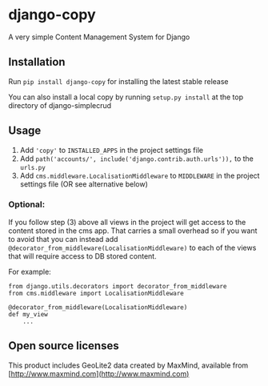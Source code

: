 # django-copy

A very simple Content Management System for Django


## Installation

Run `pip install django-copy` for installing the latest stable release

You can also install a local copy by running `setup.py install` at the top
directory of django-simplecrud


## Usage

1. Add `'copy'` to `INSTALLED_APPS` in the project settings file 
2. Add `path('accounts/', include('django.contrib.auth.urls')),` to the `urls.py`
3. Add `cms.middleware.LocalisationMiddleware` to `MIDDLEWARE` in the project settings file (OR see alternative below)


### Optional:

If you follow step (3) above all views in the project will get access to the content stored in the cms app. That carries a small overhead so if you want to avoid that you can instead add `@decorator_from_middleware(LocalisationMiddleware)` to each of the views that will require access to DB stored content.

For example:

```
from django.utils.decorators import decorator_from_middleware
from cms.middleware import LocalisationMiddleware

@decorator_from_middleware(LocalisationMiddleware)
def my_view
    ...
```


## Open source licenses

This product includes GeoLite2 data created by MaxMind, available from [http://www.maxmind.com](http://www.maxmind.com)
